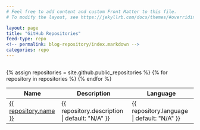 ```yaml
---
# Feel free to add content and custom Front Matter to this file.
# To modify the layout, see https://jekyllrb.com/docs/themes/#overriding-theme-defaults

layout: page
title: "GitHub Repositories"
feed-type: repo
<!-- permalink: blog-repository/index.markdown -->
categories: repo
---
```


<h2></h2>

<table>
  <thead>
    <tr>
      <th>Name</th>
      <th>Description</th>
      <th>Language</th>
    </tr>
  </thead>
  <tbody>
    {% assign repositories = site.github.public_repositories %}
    {% for repository in repositories %}
      <tr>
        <td><a href="{{ repository.html_url }}">{{ repository.name }}</a></td>
        <td>{{ repository.description | default: "N/A" }}</td>
        <td>{{ repository.language | default: "N/A" }}</td>
      </tr>
    {% endfor %}
  </tbody>
</table>